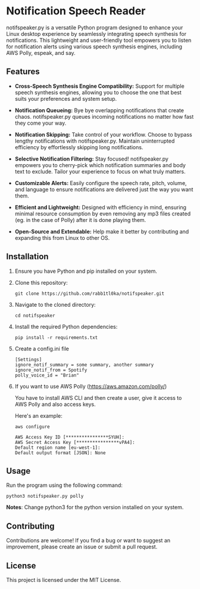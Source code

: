 # Notification Speech Reader

notifspeaker.py is a versatile Python program designed to enhance your Linux desktop experience by seamlessly integrating speech synthesis for notifications. This lightweight and user-friendly tool empowers you to listen for notification alerts using various speech synthesis engines, including AWS Polly, espeak, and say.

## Features


- **Cross-Speech Synthesis Engine Compatibility:** Support for multiple speech synthesis engines, allowing you to choose the one that best suits your preferences and system setup.

- **Notification Queueing:** Bye bye overlapping notifications that create chaos. notifspeaker.py queues incoming notifications no matter how fast they come your way.

- **Notification Skipping:** Take control of your workflow. Choose to bypass lengthy notifications with notifspeaker.py. Maintain uninterrupted efficiency by effortlessly skipping long notifications.

- **Selective Notification Filtering:** Stay focused! notifspeaker.py empowers you to cherry-pick which notification summaries and body text to exclude. Tailor your experience to focus on what truly matters.

- **Customizable Alerts:** Easily configure the speech rate, pitch, volume, and language to ensure notifications are delivered just the way you want them.

- **Efficient and Lightweight:** Designed with efficiency in mind, ensuring minimal resource consumption by even removing any mp3 files created (eg. in the case of Polly) after it is done playing them.

- **Open-Source and Extendable:** Help make it better by contributing and expanding this from Linux to other OS.


## Installation

1. Ensure you have Python and pip installed on your system.

2. Clone this repository:

   ```
   git clone https://github.com/rabb1tl0ka/notifspeaker.git
   ```

3. Navigate to the cloned directory:

   ```
   cd notifspeaker
   ```

4. Install the required Python dependencies:

   ```
   pip install -r requirements.txt
   ```

5. Create a config.ini file

   ```
   [Settings]
   ignore_notif_summary = some summary, another summary
   ignore_notif_from = Spotify
   polly_voice_id = "Brian"
   ```
6. If you want to use AWS Polly (https://aws.amazon.com/polly/)

   You have to install AWS CLI and then create a user, give it access to AWS Polly and also access keys.

   Here's an example:

   ```
   aws configure

   AWS Access Key ID [****************SYUH]: 
   AWS Secret Access Key [****************vPA4]: 
   Default region name [eu-west-1]: 
   Default output format [JSON]: None
   ```

## Usage

Run the program using the following command:

```
python3 notifspeaker.py polly
```

**Notes**: Change python3 for the python version installed on your system.


## Contributing

Contributions are welcome! If you find a bug or want to suggest an improvement, please create an issue or submit a pull request.

## License

This project is licensed under the MIT License.